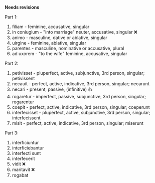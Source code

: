 **Needs revisions**

Part 1:

1. filiam - feminine, accusative, singular  
1. in coniugium - "into marriage" neuter, accusative, singular  ❌
1. animo - masculine, dative or ablative, singular  
1. uirgine - feminine, ablative, singular  
1. parentes - masculine, nominative or accusative, plural  
1. ad uxorem - "to the wife" feminine, accusative, singular  

Part 2:

1. petivisset - pluperfect, active, subjunctive, 3rd person, singular; petivissent  
1. necauit - perfect, active, indicative, 3rd person, singular; necarunt
1. necari - present, passive, (infinitive)  👍
1. rogaretur - imperfect, passive, subjunctive, 3rd person, singular; rogarentur  
1. coepit - perfect, active, indicative, 3rd person, singular; coeperunt  
1. interfecisset - pluperfect, active, subjunctive, 3rd person, singular; interfecissent  
1. misit - perfect, active, indicative, 3rd person, singular; miserunt  

Part 3:

1. interficiuntur 
2. interficiebantur
3. interfecti sunt
4. interfecerit
5. vidit  ❌
6. maritavit ❌
7. rogabat
